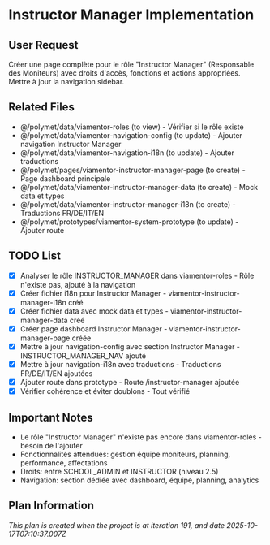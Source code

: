 # Instructor Manager Implementation

## User Request
Créer une page complète pour le rôle "Instructor Manager" (Responsable des Moniteurs) avec droits d'accès, fonctions et actions appropriées. Mettre à jour la navigation sidebar.

## Related Files
- @/polymet/data/viamentor-roles (to view) - Vérifier si le rôle existe
- @/polymet/data/viamentor-navigation-config (to update) - Ajouter navigation Instructor Manager
- @/polymet/data/viamentor-navigation-i18n (to update) - Ajouter traductions
- @/polymet/pages/viamentor-instructor-manager-page (to create) - Page dashboard principale
- @/polymet/data/viamentor-instructor-manager-data (to create) - Mock data et types
- @/polymet/data/viamentor-instructor-manager-i18n (to create) - Traductions FR/DE/IT/EN
- @/polymet/prototypes/viamentor-system-prototype (to update) - Ajouter route

## TODO List
- [x] Analyser le rôle INSTRUCTOR_MANAGER dans viamentor-roles - Rôle n'existe pas, ajouté à la navigation
- [x] Créer fichier i18n pour Instructor Manager - viamentor-instructor-manager-i18n créé
- [x] Créer fichier data avec mock data et types - viamentor-instructor-manager-data créé
- [x] Créer page dashboard Instructor Manager - viamentor-instructor-manager-page créée
- [x] Mettre à jour navigation-config avec section Instructor Manager - INSTRUCTOR_MANAGER_NAV ajouté
- [x] Mettre à jour navigation-i18n avec traductions - Traductions FR/DE/IT/EN ajoutées
- [x] Ajouter route dans prototype - Route /instructor-manager ajoutée
- [x] Vérifier cohérence et éviter doublons - Tout vérifié

## Important Notes
- Le rôle "Instructor Manager" n'existe pas encore dans viamentor-roles - besoin de l'ajouter
- Fonctionnalités attendues: gestion équipe moniteurs, planning, performance, affectations
- Droits: entre SCHOOL_ADMIN et INSTRUCTOR (niveau 2.5)
- Navigation: section dédiée avec dashboard, équipe, planning, analytics

  
## Plan Information
*This plan is created when the project is at iteration 191, and date 2025-10-17T07:10:37.007Z*
